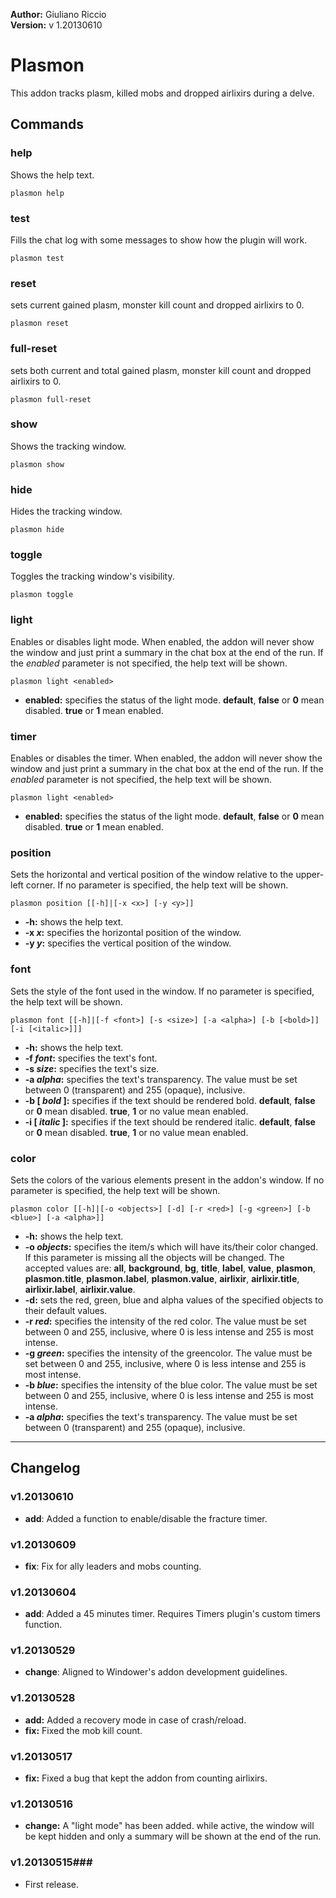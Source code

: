 **Author:** Giuliano Riccio  
**Version:** v 1.20130610

# Plasmon #
This addon tracks plasm, killed mobs and dropped airlixirs during a delve.

## Commands ##
### help ###
Shows the help text.

```
plasmon help
```

### test ###
Fills the chat log with some messages to show how the plugin will work.

```
plasmon test
```

### reset ###
sets current gained plasm, monster kill count and dropped airlixirs to 0.

```
plasmon reset
```

### full-reset ###
sets both current and total gained plasm, monster kill count and dropped airlixirs to 0.

```
plasmon full-reset
```

### show ###
Shows the tracking window.

```
plasmon show
```

### hide ###
Hides the tracking window.

```
plasmon hide
```

### toggle ###
Toggles the tracking window's visibility.

```
plasmon toggle
```

### light ###
Enables or disables light mode. When enabled, the addon will never show the window and just print a summary in the chat box at the end of the run. If the _enabled_ parameter is not specified, the help text will be shown.

```
plasmon light <enabled>
```
* **enabled:** specifies the status of the light mode. **default**, **false** or **0** mean disabled. **true** or **1** mean enabled.

### timer ###
Enables or disables the timer. When enabled, the addon will never show the window and just print a summary in the chat box at the end of the run. If the _enabled_ parameter is not specified, the help text will be shown.

```
plasmon light <enabled>
```
* **enabled:** specifies the status of the light mode. **default**, **false** or **0** mean disabled. **true** or **1** mean enabled.

### position ###
Sets the horizontal and vertical position of the window relative to the upper-left corner. If no parameter is specified, the help text will be shown.

```
plasmon position [[-h]|[-x <x>] [-y <y>]]
```
* **-h:** shows the help text.
* **-x _x_:** specifies the horizontal position of the window.
* **-y _y_:** specifies the vertical position of the window.

### font ###
Sets the style of the font used in the window. If no parameter is specified, the help text will be shown.

```
plasmon font [[-h]|[-f <font>] [-s <size>] [-a <alpha>] [-b [<bold>]] [-i [<italic>]]]
```
* **-h:** shows the help text.
* **-f _font_:** specifies the text's font.
* **-s _size_:** specifies the text's size.
* **-a _alpha_:** specifies the text's transparency. The value must be set between 0 (transparent) and 255 (opaque), inclusive.
* **-b [ _bold_ ]:** specifies if the text should be rendered bold. **default**, **false** or **0** mean disabled. **true**, **1** or no value mean enabled.
* **-i [ _italic_ ]:** specifies if the text should be rendered italic. **default**, **false** or **0** mean disabled. **true**, **1** or no value mean enabled.

### color ###
Sets the colors of the various elements present in the addon's window. If no parameter is specified, the help text will be shown.

```
plasmon color [[-h]|[-o <objects>] [-d] [-r <red>] [-g <green>] [-b <blue>] [-a <alpha>]]
```
* **-h:** shows the help text.
* **-o _objects_:** specifies the item/s which will have its/their color changed. If this parameter is missing all the objects will be changed. The accepted values are: **all**, **background**, **bg**, **title**, **label**, **value**, **plasmon**, **plasmon.title**, **plasmon.label**, **plasmon.value**, **airlixir**, **airlixir.title**, **airlixir.label**, **airlixir.value**.
* **-d:** sets the red, green, blue and alpha values of the specified objects to their default values.
* **-r _red_:** specifies the intensity of the red color. The value must be set between 0 and 255, inclusive, where 0 is less intense and 255 is most intense.
* **-g _green_:** specifies the intensity of the greencolor. The value must be set between 0 and 255, inclusive, where 0 is less intense and 255 is most intense.
* **-b _blue_:** specifies the intensity of the blue color. The value must be set between 0 and 255, inclusive, where 0 is less intense and 255 is most intense.
* **-a _alpha_:** specifies the text's transparency. The value must be set between 0 (transparent) and 255 (opaque), inclusive.

----

## Changelog ##

### v1.20130610 ###
* **add**: Added a function to enable/disable the fracture timer.

### v1.20130609 ###
* **fix**: Fix for ally leaders and mobs counting.

### v1.20130604 ###
* **add**: Added a 45 minutes timer. Requires Timers plugin's custom timers function.

### v1.20130529 ###
* **change**: Aligned to Windower's addon development guidelines.

### v1.20130528 ###
* **add:** Added a recovery mode in case of crash/reload.
* **fix:** Fixed the mob kill count.

### v1.20130517 ###
* **fix:** Fixed a bug that kept the addon from counting airlixirs.

### v1.20130516 ###
* **change:** A "light mode" has been added. while active, the window will be kept hidden and only a summary will be shown at the end of the run.

### v1.20130515###
* First release.
